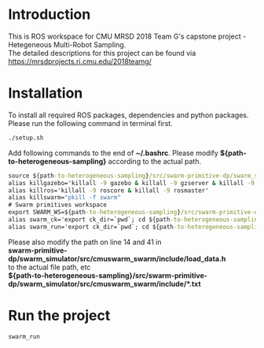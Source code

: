 # Introduction
This is ROS workspace for CMU MRSD 2018 Team G's capstone project - Hetegeneous Multi-Robot Sampling. <br />
The detailed descriptions for this project can be found via https://mrsdprojects.ri.cmu.edu/2018teamg/
# Installation
To install all required ROS packages, dependencies and python packages. Please run the following command in terminal first.
```bat
./setup.sh
```
Add following commands to the end of **~/.bashrc**. Please modify **${path-to-heterogeneous-sampling}** according to the actual path.
```bat
source ${path-to-heterogeneous-sampling}/src/swarm-primitive-dp/swarm_simulator/devel/setup.sh
alias killgazebo='killall -9 gazebo & killall -9 gzserver & killall -9 gzclient'
alias killros='killall -9 roscore & killall -9 rosmaster'
alias killswarm="pkill -f swarm"
# Swarm primitives workspace
export SWARM_WS=${path-to-heterogeneous-sampling}/src/swarm-primitive-dp
alias swarm_ck='export ck_dir=`pwd`; cd ${path-to-heterogeneous-sampling}/src/swarm-primitive-dp/swarm_simulator; catkin_make; cd $ck_dir'
alias swarm_run='export ck_dir=`pwd`; cd ${path-to-heterogeneous-sampling}/src/swarm-primitive-dp/scripts; ./run.sh; cd $ck_dir'
```
Please also modify the path on line 14 and 41 in  <br /> 
**swarm-primitive-dp/swarm_simulator/src/cmuswarm_swarm/include/load_data.h**  <br />
to the actual file path, etc  <br />
**${path-to-heterogeneous-sampling}/src/swarm-primitive-dp/swarm_simulator/src/cmuswarm_swarm/include/*.txt**
# Run the project
```bat
swarm_run
```
